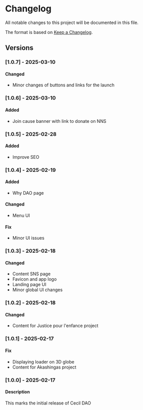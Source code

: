 # Changelog

All notable changes to this project will be documented in this file.

The format is based on [Keep a Changelog](https://keepachangelog.com/en/1.0.0/).

## Versions

### [1.0.7] - 2025-03-10

#### Changed

- Minor changes of buttons and links for the launch

### [1.0.6] - 2025-03-10

#### Added

- Join cause banner with link to donate on NNS

### [1.0.5] - 2025-02-28

#### Added

- Improve SEO

### [1.0.4] - 2025-02-19

#### Added

- Why DAO page

#### Changed

- Menu UI

#### Fix

- Minor UI issues

### [1.0.3] - 2025-02-18

#### Changed

- Content SNS page
- Favicon and app logo
- Landing page UI
- Minor global UI changes

### [1.0.2] - 2025-02-18

#### Changed

- Content for Justice pour l'enfance project

### [1.0.1] - 2025-02-17

#### Fix

- Displaying loader on 3D globe
- Content for Akashingas project

### [1.0.0] - 2025-02-17

#### Description

This marks the initial release of Cecil DAO
